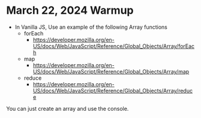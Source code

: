 # March 22, 2024 Warmup

- In Vanilla JS, Use an example of the following Array functions
  - forEach
    - https://developer.mozilla.org/en-US/docs/Web/JavaScript/Reference/Global_Objects/Array/forEach
  - map
    - https://developer.mozilla.org/en-US/docs/Web/JavaScript/Reference/Global_Objects/Array/map
  - reduce
    - https://developer.mozilla.org/en-US/docs/Web/JavaScript/Reference/Global_Objects/Array/reduce

You can just create an array and use the console.
